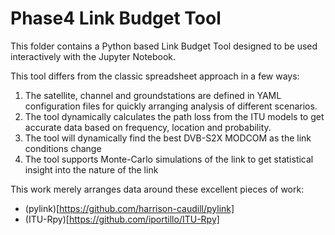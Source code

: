 # Phase4 Link Budget Tool

This folder contains a Python based Link Budget Tool designed to be used interactively with the Jupyter Notebook.

This tool differs from the classic spreadsheet approach in a few ways:

 1. The satellite, channel and groundstations are defined in YAML configuration files for quickly arranging analysis of different scenarios.
 2. The tool dynamically calculates the path loss from the ITU models to get accurate data based on frequency, location and probability.
 3. The tool will dynamically find the best DVB-S2X MODCOM as the link conditions change
 4. The tool supports Monte-Carlo simulations of the link to get statistical insight into the nature of the link

This work merely arranges data around these excellent pieces of work:
 - (pylink)[https://github.com/harrison-caudill/pylink]
 - (ITU-Rpy)[https://github.com/iportillo/ITU-Rpy]
 

